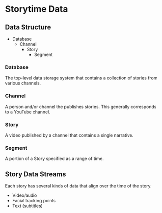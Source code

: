 # Storytime Data

## Data Structure

* Database
    *  Channel
        * Story
            * Segment

### Database

The top-level data storage system that contains a collection of stories
from various channels.

### Channel

A person and/or channel the publishes stories. This generally
corresponds to a YouTube channel.

### Story

A video published by a channel that contains a single narrative.

### Segment

A portion of a Story specified as a range of time.

## Story Data Streams

Each story has several kinds of data that align over the time of the
story.

* Video/audio
* Facial tracking points
* Text (subtitles)
